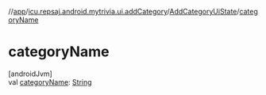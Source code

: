 //[app](../../../index.md)/[icu.repsaj.android.mytrivia.ui.addCategory](../index.md)/[AddCategoryUiState](index.md)/[categoryName](category-name.md)

# categoryName

[androidJvm]\
val [categoryName](category-name.md): [String](https://kotlinlang.org/api/latest/jvm/stdlib/kotlin/-string/index.html)
